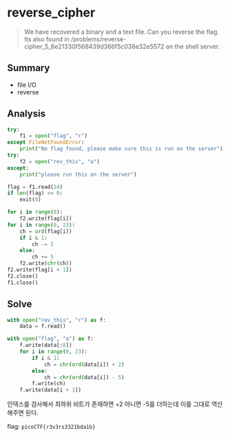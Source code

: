 # reverse_cipher
> We have recovered a binary and a text file. Can you reverse the flag. Its also found in /problems/reverse-cipher_5_6e21330f568439d366f5c038e32e5572 on the shell server.

## Summary
* file I/O
* reverse

## Analysis
``` python
try:
    f1 = open("flag", "r")
except FileNotFoundError:
    print("No flag found, please make sure this is run on the server")
try:
    f2 = open("rev_this", "a")
except:
    print("please run this on the server")

flag = f1.read(24)
if len(flag) <= 0:
    exit(0)

for i in range(8):
    f2.write(flag[i])
for i in range(8, 23):
    ch = ord(flag[i])
    if i & 1:
        ch -= 2
    else:
        ch += 5
    f2.write(chr(ch))
f2.write(flag[i + 1])
f2.close()
f1.close()
```

## Solve
``` python
with open("rev_this", "r") as f:
    data = f.read()

with open("flag", "a") as f:
    f.write(data[:8])
    for i in range(8, 23):
        if i & 1:
            ch = chr(ord(data[i]) + 2)
        else:
            ch = chr(ord(data[i]) - 5)
        f.write(ch)
    f.write(data[i + 1])
```
인덱스를 검사해서 최하위 비트가 존재하면 +2 아니면 -5를 더하는데 이를 그대로 역산 해주면 된다.  

flag: `picoCTF{r3v3rs3321bda1b}`
